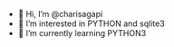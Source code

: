 - 👋 Hi, I’m @charisagapi
- 👀 I’m interested in PYTHON and sqlite3
- 🌱 I’m currently learning PYTHON3


<!---
charisagapi/charisagapi is a ✨ special ✨ repository because its `README.md` (this file) appears on your GitHub profile.
You can click the Preview link to take a look at your changes.
--->
